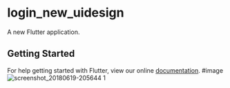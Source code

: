 # login_new_uidesign

A new Flutter application.

## Getting Started

For help getting started with Flutter, view our online
[documentation](https://flutter.io/).
#image
![screenshot_20180619-205644 1](https://user-images.githubusercontent.com/39943092/41608495-4021ec52-7406-11e8-8596-9ff17937f6a9.png)

